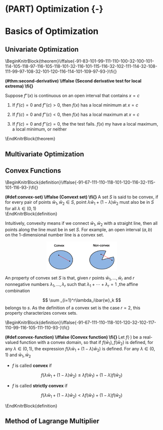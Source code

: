 
# (PART) Optimization {-}

# Basics of Optimization 


## Univariate Optimization 

\BeginKnitrBlock{theorem}\iffalse{-91-83-101-99-111-110-100-32-100-101-114-105-118-97-116-105-118-101-32-116-101-115-116-32-102-111-114-32-108-111-99-97-108-32-101-120-116-114-101-109-97-93-}\fi{}<div class="theorem"><span class="theorem" id="thm:second-derivative"><strong>(\#thm:second-derivative)  \iffalse (Second derivative test for local extrema) \fi{} </strong></span>

Suppose $f''(x)$ is continuous on an open interval that contains $x = c$  

1. If $f'(c) = 0$ and $f''(c) > 0$, then $f(x)$ has a local minimum at $x = c$  

2. If $f'(c) = 0$ and $f''(c) < 0$, then $f(x)$ has a local maximum at $x = c$  

3. If $f'(c) = 0$ and $f''(c) = 0$, the the test fails. $f(x)$ my have a local maximum, a local minimum, or neither </div>\EndKnitrBlock{theorem}






## Multivariate Optimization 


## Convex Functions 

\BeginKnitrBlock{definition}\iffalse{-91-67-111-110-118-101-120-116-32-115-101-116-93-}\fi{}<div class="definition"><span class="definition" id="def:convex-set"><strong>(\#def:convex-set)  \iffalse (Convext set) \fi{} </strong></span>
A set $S$ is said to be convex, if for every pair of points $\bar{w}_1, \bar{w}_2 \in S$, point $\lambda\bar{w}_1 + (1 - \lambda)\bar{w}_2$ must also be in $S$ for all $\lambda \in (0, 1)$ </div>\EndKnitrBlock{definition}

Intuitively, convexity means if we connect $\bar{w}_1, \bar{w}_2$ with a straight line, then all points along the line must be in set $S$. For example, an open interval $(a, b)$ on the 1-dimensional number line is a convex set. 

<img src="images/convex-set.png" width="232" style="display: block; margin: auto;" />

An property of convex set $S$ is that, given $r$ points $\bar{w}_1, ..., \bar{w}_r$ and $r$ nonnegative numbers $\lambda_1, ..., \lambda_r$ such that $\lambda_1 + \cdots + \lambda_r = 1$ ,the affine combination 

$$
\sum _{i=1}^r\lambda_i\bar{w}_k
$$
belongs to $s$. As the definition of a convex set is the case $r = 2$, this property characterizes convex sets. 

\BeginKnitrBlock{definition}\iffalse{-91-67-111-110-118-101-120-32-102-117-110-99-116-105-111-110-93-}\fi{}<div class="definition"><span class="definition" id="def:convex-function"><strong>(\#def:convex-function)  \iffalse (Convex function) \fi{} </strong></span>
Let $f(\cdot)$ be a real-valued function with a convex domain, so that if $f(\bar{w}_1), f(\bar{w}_2)$ is defined, for any $\lambda \in (0, 1)$, the expression $f\big( \lambda\bar{w}_1 + (1- \lambda)\bar{w}_2\big)$ is defined. For any $\lambda \in (0, 1)$ and $\bar{w}_1, \bar{w}_2$

- $f$ is called **convex** if 

$$
f\big(\lambda\bar{w}_1 + (1 - \lambda)\bar{w}_2\big) \le \lambda f(\bar{w}_1) + (1-\lambda)f(\bar{w}_2)
$$

- $f$ is called **strictly convex** if 

$$
f\big(\lambda\bar{w}_1 + (1 - \lambda)\bar{w}_2\big) \lt \lambda f(\bar{w}_1) + (1-\lambda)f(\bar{w}_2)
$$</div>\EndKnitrBlock{definition}




## Method of Lagrange Multiplier


